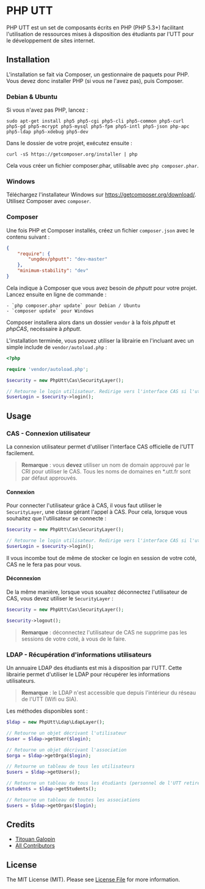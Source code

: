 # PHP UTT

PHP UTT est un set de composants écrits en PHP (PHP 5.3+) facilitant l'utilisation de ressources mises à disposition
des étudiants par l'UTT pour le développement de sites internet.

## Installation

L'installation se fait via Composer, un gestionnaire de paquets pour PHP. Vous devez donc installer PHP (si vous ne l'avez pas), puis Composer.

### Debian & Ubuntu

Si vous n'avez pas PHP, lancez :

    sudo apt-get install php5 php5-cgi php5-cli php5-common php5-curl php5-gd php5-mcrypt php5-mysql php5-fpm php5-intl php5-json php-apc php5-ldap php5-xdebug php5-dev

Dans le dossier de votre projet, exécutez ensuite :

    curl -sS https://getcomposer.org/installer | php
    
Cela vous créer un fichier composer.phar, utilisable avec `php composer.phar`.

### Windows

Téléchargez l'installateur Windows sur https://getcomposer.org/download/. Utilisez Composer avec `composer`.

### Composer

Une fois PHP et Composer installés, créez un fichier `composer.json` avec le contenu suivant :


``` json
{
    "require": {
        "ungdev/phputt": "dev-master"
    },
    "minimum-stability": "dev"
}
```

Cela indique à Composer que vous avez besoin de *phputt* pour votre projet. Lancez ensuite en ligne de commande :

    - `php composer.phar update` pour Debian / Ubuntu
    - `composer update` pour Windows
    
Composer installera alors dans un dossier `vendor` à la fois *phputt* et *phpCAS*, necéssaire à *phputt*.

L'installation terminée, vous pouvez utiliser la librairie en l'incluant avec un simple include de `vendor/autoload.php` :

``` php
<?php

require 'vendor/autoload.php';

$security = new PhpUtt\Cas\SecurityLayer();

// Retourne le login utilisateur. Redirige vers l'interface CAS si l'utilisateur n'est pas connecté.
$userLogin = $security->login();
```


## Usage

### CAS - Connexion utilisateur

La connexion utilisateur permet d'utiliser l'interface CAS officielle de l'UTT facilement.

> **Remarque** : vous **devez** utiliser un nom de domain approuvé par le CRI pour utiliser le CAS. Tous les noms de
> domaines en *.utt.fr sont par défaut approuvés.

#### Connexion

Pour connecter l'utilisateur grâce à CAS, il vous faut utiliser le `SecurityLayer`, une classe gérant l'appel à CAS.
Pour cela, lorsque vous souhaitez que l'utilisateur se connecte :

``` php
$security = new PhpUtt\Cas\SecurityLayer();

// Retourne le login utilisateur. Redirige vers l'interface CAS si l'utilisateur n'est pas connecté.
$userLogin = $security->login();
```

Il vous incombe tout de même de stocker ce login en session de votre coté, CAS ne le fera pas pour vous.

#### Déconnexion

De la même manière, lorsque vous souaitez déconnectez l'utilisateur de CAS, vous devez utiliser le `SecurityLayer` :

``` php
$security = new PhpUtt\Cas\SecurityLayer();

$security->logout();
```

> **Remarque** : déconnectez l'utilisateur de CAS ne supprime pas les sessions de votre coté, à vous de le faire.


### LDAP - Récupération d'informations utilisateurs

Un annuaire LDAP des étudiants est mis à disposition par l'UTT. Cette librairie permet d'utiliser le LDAP pour récupérer
les informations utilisateurs.

> **Remarque** : le LDAP n'est accessible que depuis l'intérieur du réseau de l'UTT (Wifi ou SIA).

Les méthodes disponibles sont :

``` php
$ldap = new PhpUtt\Ldap\LdapLayer();

// Retourne un objet décrivant l'utilisateur
$user = $ldap->getUser($login);

// Retourne un objet décrivant l'association
$orga = $ldap->getOrga($login);

// Retourne un tableau de tous les utilisateurs
$users = $ldap->getUsers();

// Retourne un tableau de tous les étudiants (personnel de l'UTT retiré)
$students = $ldap->getStudents();

// Retourne un tableau de toutes les associations
$users = $ldap->getOrgas($login);
```

## Credits

- [Titouan Galopin](https://github.com/tgalopin)
- [All Contributors](https://github.com/tgalopin/annotations/contributors)


## License

The MIT License (MIT). Please see [License File](https://github.com/tgalopin/annotations/blob/master/LICENSE) for more information.
